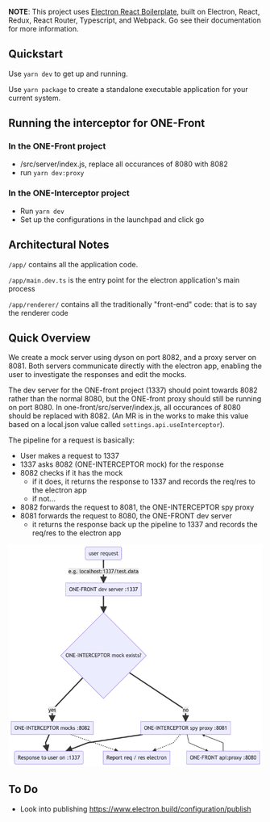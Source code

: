 **NOTE**: This project uses [Electron React Boilerplate](https://electron-react-boilerplate.js.org/), built on Electron, React, Redux, React Router, Typescript, and Webpack. Go see their documentation for more information.

## Quickstart

Use `yarn dev` to get up and running.

Use `yarn package` to create a standalone executable application for your current system.

## Running the interceptor for ONE-Front

### In the ONE-Front project

- /src/server/index.js, replace all occurances of 8080 with 8082
- run `yarn dev:proxy`

### In the ONE-Interceptor project

- Run `yarn dev`
- Set up the configurations in the launchpad and click go

## Architectural Notes

`/app/` contains all the application code.

`/app/main.dev.ts` is the entry point for the electron application's main process

`/app/renderer/` contains all the traditionally "front-end" code: that is to say the renderer code

## Quick Overview

We create a mock server using dyson on port 8082, and a proxy server on 8081. Both servers communicate directly with the electron app, enabling the user to investigate the responses and edit the mocks.

The dev server for the ONE-front project (1337) should point towards 8082 rather than the normal 8080, but the ONE-front proxy should still be running on port 8080. In one-front/src/server/index.js, all occurances of 8080 should be replaced with 8082. (An MR is in the works to make this value based on a local.json value called `settings.api.useInterceptor`).

The pipeline for a request is basically:

- User makes a request to 1337
- 1337 asks 8082 (ONE-INTERCEPTOR mock) for the response
- 8082 checks if it has the mock
  - if it does, it returns the response to 1337 and records the req/res to the electron app
  - if not...
- 8082 forwards the request to 8081, the ONE-INTERCEPTOR spy proxy
- 8081 forwards the request to 8080, the ONE-FRONT dev server
  - it returns the response back up the pipeline to 1337 and records the req/res to the electron app

![](server-flow.png)

## To Do

- Look into publishing https://www.electron.build/configuration/publish
